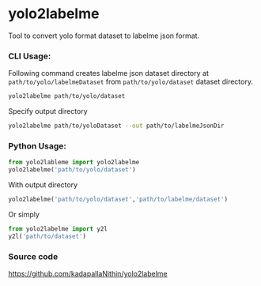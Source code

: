 # yolo2labelme

Tool to convert yolo format dataset to labelme json format.

### CLI Usage:

Following command creates labelme json dataset directory at `path/to/yolo/labelmeDataset` from `path/to/yolo/dataset` dataset directory.
```bash
yolo2labelme path/to/yolo/dataset
```

Specify output directory

```bash
yolo2labelme path/to/yoloDataset --out path/to/labelmeJsonDir
```

### Python Usage:
```python
from yolo2lableme import yolo2labelme
yolo2labelme('path/to/yolo/dataset')
```
With output directory
```python
yolo2labelme('path/to/yolo/dataset','path/to/labelme/dataset')
```
Or simply
```python
from yolo2labelme import y2l
y2l('path/to/dataset')
```
### Source code
https://github.com/kadapallaNithin/yolo2labelme
